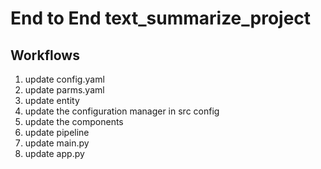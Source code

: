 # End to End text_summarize_project

## Workflows

1. update config.yaml
2. update parms.yaml
3. update entity
4. update the configuration manager in src config
5. update the components
6. update pipeline
7. update main.py
8. update app.py